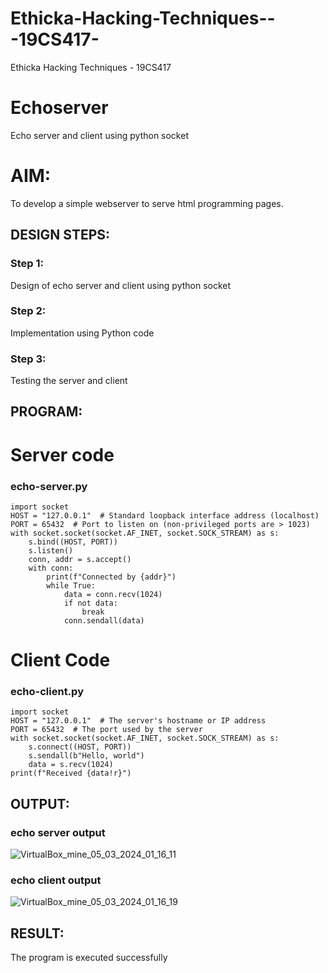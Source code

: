 # Ethicka-Hacking-Techniques---19CS417-
Ethicka Hacking Techniques - 19CS417 
# Echoserver
Echo server and client using python socket

# AIM:

To develop a simple webserver to serve html programming pages.

## DESIGN STEPS:

### Step 1:

Design of echo server and client using python socket

### Step 2:

Implementation using Python code

### Step 3:

Testing the server and client 

## PROGRAM:

# Server code

### echo-server.py
```
import socket
HOST = "127.0.0.1"  # Standard loopback interface address (localhost)
PORT = 65432  # Port to listen on (non-privileged ports are > 1023)
with socket.socket(socket.AF_INET, socket.SOCK_STREAM) as s:
    s.bind((HOST, PORT))
    s.listen()
    conn, addr = s.accept()
    with conn:
        print(f"Connected by {addr}")
        while True:
            data = conn.recv(1024)
            if not data:
                break
            conn.sendall(data)

```

# Client Code

### echo-client.py
```
import socket
HOST = "127.0.0.1"  # The server's hostname or IP address
PORT = 65432  # The port used by the server
with socket.socket(socket.AF_INET, socket.SOCK_STREAM) as s:
    s.connect((HOST, PORT))
    s.sendall(b"Hello, world")
    data = s.recv(1024)
print(f"Received {data!r}")
```



## OUTPUT:
### echo server output
![VirtualBox_mine_05_03_2024_01_16_11](https://github.com/Kaviarasu510/Echoserver/assets/119392695/227ac3d0-b052-457a-acce-dd59e7eb7e49)

### echo client output
![VirtualBox_mine_05_03_2024_01_16_19](https://github.com/Kaviarasu510/Echoserver/assets/119392695/f4f303ff-17d0-443e-93ec-b7e8127224b8)

## RESULT:
The program is executed successfully

